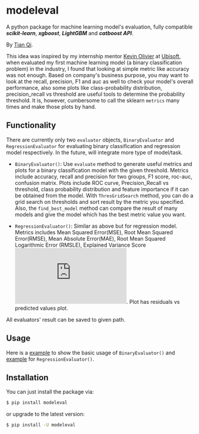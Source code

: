 # modeleval

A python package for machine learning model's evaluation, fully compatible ***scikit-learn***, ***xgboost***, ***LightGBM*** and ***catboost API***. 

By <a href="https://www.linkedin.com/in/tian-luke-qi/">Tian Qi</a>.

This idea was inspired by my internship mentor <a href="https://www.linkedin.com/in/kevinolivier/">Kevin Olivier</a> at [Ubisoft](https://www.ubisoft.com/en-us/), when evaluated my first machine learning model (a binary classification problem) in the industry, I found that looking at simple metric like accuracy was not enough. Based on company's business purpose, you may want to look at the recall, precision, F1 and auc as well to check your model's overall performance, also some plots like class-probability distribution, precision_recall vs threshold are useful tools to determine the probability threshold. It is, however, cumbersome to call the sklearn `metrics` many times and make those plots by hand.

## Functionality

There are currently only two `evaluator` objects, `BinaryEvaluator` and `RegressionEvaluator` for evaluating binary classification and regression model respectively. In the future, will integrate more type of model/task.

* `BinaryEvaluator()`: Use `evaluate` method to generate useful metrics and plots for a binary classification model with the given threshold. Metrics include accuracy, recall and precision for two groups, F1 score, roc-auc, confusion matrix. Plots include ROC curve, Precision_Recall vs threshold, class probability distribution and feature importance if it can be obtained from the model. With `ThresGridSearch` method, you can do a grid search on thresholds and sort result by the metric you specified. Also, the `find_best_model` method can compare the result of many models and give the model which has the best metric value you want.


* `RegressionEvaluator()`: Similar as above but for regression model. Metrics includes Mean Squared Error(MSE), Root Mean Squared Error(RMSE), Mean Absolute Error(MAE), Root Mean Squared Logarithmic Error (RMSLE), Explained Variance Score ![#r2](https://latex.codecogs.com/gif.latex?R%5E2). Plot has residuals vs predicted values plot.

All evaluators' result can be saved to given path.

## Usage

Here is a [example](./example/binary_classification_example.ipynb) to show the basic usage of `BinaryEvaluator()` and [example](./example/regression_example.ipynb) for `RegressionEvaluator()`.

## Installation

You can just install the package via:

```bash
$ pip install modeleval
```
or upgrade to the latest version:


```bash
$ pip install -U modeleval
```


